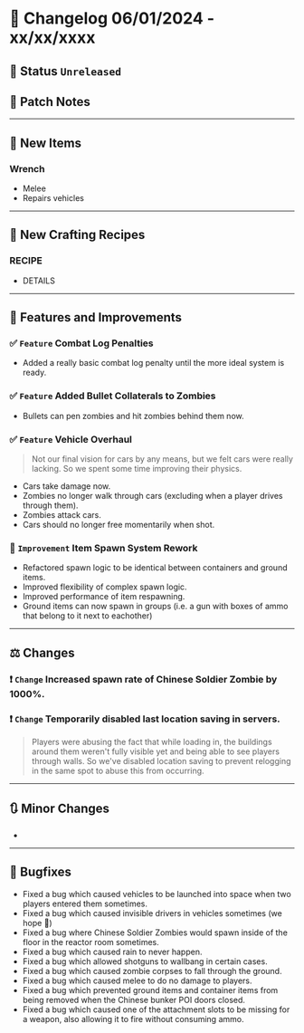 # :bookmark_tabs:  Changelog 06/01/2024 - xx/xx/xxxx

## :red_circle: Status `Unreleased`
<!-- ## :green_circle: Status `Released` -->

## :speech_balloon: Patch Notes

________

## :gun: New Items

### Wrench
- Melee
- Repairs vehicles

________

## :thread: New Crafting Recipes

### RECIPE
- DETAILS

________

## :loudspeaker: Features and Improvements

### :white_check_mark: `Feature` Combat Log Penalties
- Added a really basic combat log penalty until the more ideal system is ready.

### :white_check_mark: `Feature` Added Bullet Collaterals to Zombies
- Bullets can pen zombies and hit zombies behind them now.

### :white_check_mark: `Feature` Vehicle Overhaul
> Not our final vision for cars by any means, but we felt cars were really lacking. So we spent some time improving their physics.
- Cars take damage now.
- Zombies no longer walk through cars (excluding when a player drives through them).
- Zombies attack cars.
- Cars should no longer free momentarily when shot.

### :arrow_up_small: `Improvement` Item Spawn System Rework
- Refactored spawn logic to be identical between containers and ground items.
- Improved flexibility of complex spawn logic.
- Improved performance of item respawning.
- Ground items can now spawn in groups (i.e. a gun with boxes of ammo that belong to it next to eachother)

________

## :balance_scale: Changes

### :exclamation: `Change` Increased spawn rate of Chinese Soldier Zombie by 1000%.

### :exclamation: `Change` Temporarily disabled last location saving in servers.
> Players were abusing the fact that while loading in, the buildings around them weren't fully visible yet and being able to see players through walls.
> So we've disabled location saving to prevent relogging in the same spot to abuse this from occurring.

________

## :arrows_clockwise: Minor Changes
-

________

## :bug: Bugfixes
- Fixed a bug which caused vehicles to be launched into space when two players entered them sometimes.
- Fixed a bug which caused invisible drivers in vehicles sometimes (we hope 🤞)
- Fixed a bug where Chinese Soldier Zombies would spawn inside of the floor in the reactor room sometimes.
- Fixed a bug which caused rain to never happen.
- Fixed a bug which allowed shotguns to wallbang in certain cases.
- Fixed a bug which caused zombie corpses to fall through the ground.
- Fixed a bug which caused melee to do no damage to players.
- Fixed a bug which prevented ground items and container items from being removed when the Chinese bunker POI doors closed.
- Fixed a bug which caused one of the attachment slots to be missing for a weapon, also allowing it to fire without consuming ammo.
